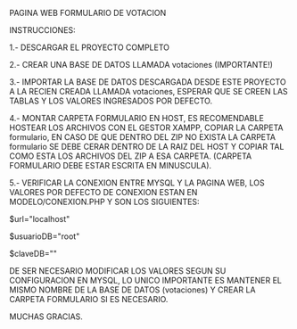 PAGINA WEB FORMULARIO DE VOTACION

INSTRUCCIONES:

1.- DESCARGAR EL PROYECTO COMPLETO

2.- CREAR UNA BASE DE DATOS LLAMADA votaciones (IMPORTANTE!)

3.- IMPORTAR LA BASE DE DATOS DESCARGADA DESDE ESTE PROYECTO A LA RECIEN CREADA LLAMADA votaciones, ESPERAR QUE SE CREEN LAS TABLAS Y LOS VALORES INGRESADOS POR DEFECTO.

4.- MONTAR CARPETA FORMULARIO EN HOST, ES RECOMENDABLE HOSTEAR LOS ARCHIVOS CON EL GESTOR XAMPP, COPIAR LA CARPETA formulario,
EN CASO DE QUE DENTRO DEL ZIP NO EXISTA LA CARPETA formulario SE DEBE CERAR DENTRO DE LA RAIZ DEL HOST Y COPIAR TAL COMO ESTA LOS ARCHIVOS DEL ZIP A ESA CARPETA.
(CARPETA FORMULARIO DEBE ESTAR ESCRITA EN MINUSCULA).

5.- VERIFICAR LA CONEXION ENTRE MYSQL Y LA PAGINA WEB, LOS VALORES POR DEFECTO DE CONEXION ESTAN EN MODELO/CONEXION.PHP Y SON LOS SIGUIENTES:

$url="localhost"

$usuarioDB="root"

$claveDB=""



DE SER NECESARIO MODIFICAR LOS VALORES SEGUN SU CONFIGURACION EN MYSQL, LO UNICO IMPORTANTE ES MANTENER EL MISMO NOMBRE DE LA BASE DE DATOS (votaciones) Y CREAR LA CARPETA FORMULARIO SI ES NECESARIO.

MUCHAS GRACIAS.
